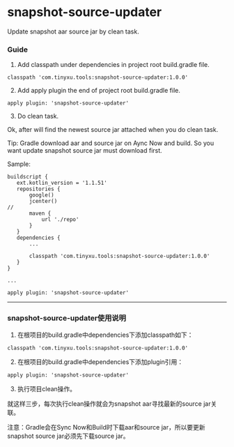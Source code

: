 # snapshot-source-updater
Update snapshot aar source jar by clean task.

### Guide
1. Add classpath under dependencies in project root build.gradle file.
 ```
 classpath 'com.tinyxu.tools:snapshot-source-updater:1.0.0'
 ```
 
 2. Add apply plugin the end of project root build.gradle file.
 ```
 apply plugin: 'snapshot-source-updater'
 ```
 3. Do clean task.
 
 Ok, after will find the newest source jar attached when you do clean task.
 
 Tip: Gradle download aar and source jar on Aync Now and build. So you want update snapshot source jar must download first.
 
 Sample:
 ```
 buildscript {
    ext.kotlin_version = '1.1.51'
    repositories {
        google()
        jcenter()
//
        maven {
            url './repo'
        }
    }
    dependencies {
        ...
        
        classpath 'com.tinyxu.tools:snapshot-source-updater:1.0.0'
    }
}

...

apply plugin: 'snapshot-source-updater'
 ```
 
 _____________________________________________________________________________________________________
 
 
 
 
### snapshot-source-updater使用说明
1. 在根项目的build.gradle中dependencies下添加classpath如下：
 ```
 classpath 'com.tinyxu.tools:snapshot-source-updater:1.0.0'
 ```
 
 2. 在根项目的build.gradle中dependencies下添加plugin引用：
 ```
 apply plugin: 'snapshot-source-updater'
 ```
 3. 执行项目clean操作。
 
就这样三步，每次执行clean操作就会为snapshot aar寻找最新的source jar关联。

注意：Gradle会在Sync Now和Build时下载aar和source jar，所以要更新snapshot source jar必须先下载source jar。



